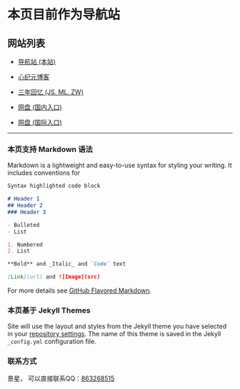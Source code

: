 # 本页目前作为导航站

## 网站列表
- [导航站 (本站)](jszw.ml)

- [心纪元博客](mcxin.me) 

- [三年回忆 (JS. ML. ZW)](im.jszw.ml)

- [网盘 (国内入口)](pan.jszw.ml)

- [网盘 (国际入口)](pan.imjs.ml)

****
### 本页支持 Markdown 语法

Markdown is a lightweight and easy-to-use syntax for styling your writing. It includes conventions for

```markdown
Syntax highlighted code block

# Header 1
## Header 2
### Header 3

- Bulleted
- List

1. Numbered
2. List

**Bold** and _Italic_ and `Code` text

[Link](url) and ![Image](src)
```

For more details see [GitHub Flavored Markdown](https://guides.github.com/features/mastering-markdown/).

### 本页基于 Jekyll Themes

Site will use the layout and styles from the Jekyll theme you have selected in your [repository settings](https://github.com/j-stary/js/settings). The name of this theme is saved in the Jekyll `_config.yml` configuration file.

### 联系方式

景星，
可以直接联系QQ：[863268515](https://wpa.qq.com/msgrd?v=3&uin=863268515&site=qq&menu=yes)
